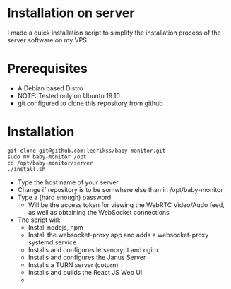 Installation on server
===

I made a quick installation script to simplify the installation process of the server software on my VPS.

# Prerequisites
- A Debian based Distro
- NOTE: Tested only on Ubuntu 19.10
- git configured to clone this repository from github

# Installation
```console
git clone git@github.com:leerikss/baby-monitor.git
sudo mv baby-monitor /opt
cd /opt/baby-monitor/server
./install.sh
```
- Type the host name of your server
- Change if repository is to be somwhere else than in /opt/baby-monitor
- Type a (hard enough) password
  - Will be the access token for viewing the WebRTC Video/Audo feed, as well as obtaining the WebSocket connections
- The script will:
  - Install nodejs, npm
  - Install the websocket-proxy app and adds a websocket-proxy systemd service
  - Installs and configures letsencrypt and nginx
  - Installs and configures the Janus Server
  - Installs a TURN server (coturn)
  - Installs and builds the React JS Web UI
  - 

